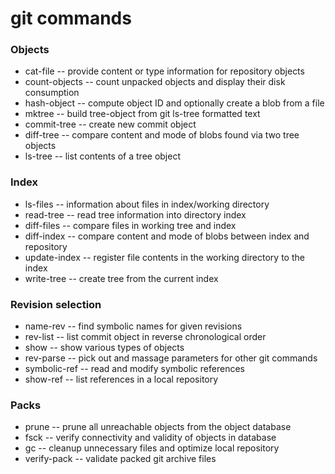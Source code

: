 # git commands

### Objects
* cat-file           -- provide content or type information for repository objects
* count-objects      -- count unpacked objects and display their disk consumption
* hash-object        -- compute object ID and optionally create a blob from a file
* mktree             -- build tree-object from git ls-tree formatted text
* commit-tree        -- create new commit object
* diff-tree          -- compare content and mode of blobs found via two tree objects
* ls-tree            -- list contents of a tree object

### Index
* ls-files           -- information about files in index/working directory
* read-tree          -- read tree information into directory index
* diff-files         -- compare files in working tree and index
* diff-index         -- compare content and mode of blobs between index and repository
* update-index       -- register file contents in the working directory to the index
* write-tree         -- create tree from the current index

### Revision selection
* name-rev           -- find symbolic names for given revisions
* rev-list           -- list commit object in reverse chronological order
* show               -- show various types of objects
* rev-parse          -- pick out and massage parameters for other git commands
* symbolic-ref       -- read and modify symbolic references
* show-ref           -- list references in a local repository

### Packs
* prune              -- prune all unreachable objects from the object database
* fsck               -- verify connectivity and validity of objects in database
* gc                 -- cleanup unnecessary files and optimize local repository
* verify-pack        -- validate packed git archive files
